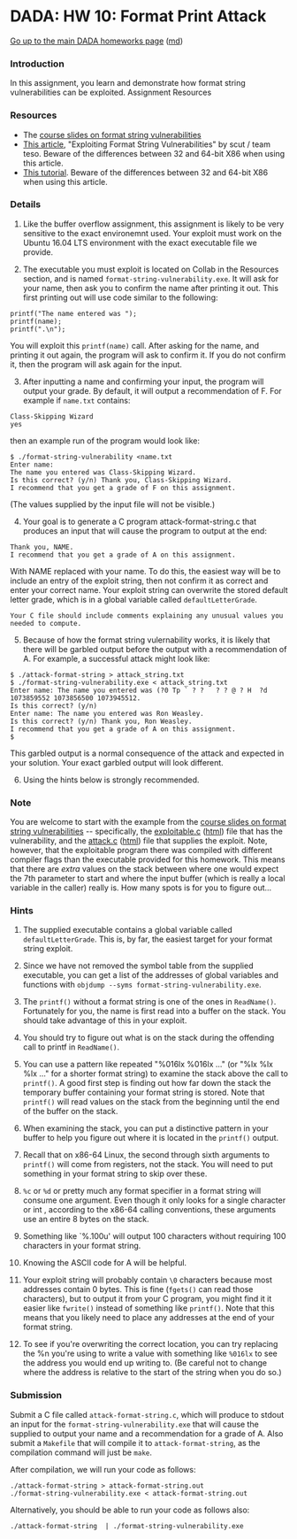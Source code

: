 DADA: HW 10: Format Print Attack
================================

[Go up to the main DADA homeworks page](index.html) ([md](index.md))

### Introduction

In this assignment, you learn and demonstrate how format string vulnerabilities can be exploited.
Assignment Resources

### Resources

- The [course slides on format string vulnerabilities](../slides/15-exploits.html#/thirdgen)
- [This article](https://www.cs.virginia.edu/~cr4bd/4630/S2017/assignments/format/formatstring-1.2.pdf), "Exploiting Format String Vulnerabilities" by scut / team teso. Beware of the differences between 32 and 64-bit X86 when using this article.
- [This tutorial](http://www.infond.fr/2010/07/tutorial-exploitation-format-string.html). Beware of the differences between 32 and 64-bit X86 when using this article.

### Details

1. Like the buffer overflow assignment, this assignment is likely to be very sensitive to the exact environemnt used. Your exploit must work on the Ubuntu 16.04 LTS environment with the exact executable file we provide.

2. The executable you must exploit is located on Collab in the Resources section, and is named `format-string-vulnerability.exe`. It will ask for your name, then ask you to confirm the name after printing it out. This first printing out will use code similar to the following:
```
printf("The name entered was ");
printf(name);
printf(".\n");
```
You will exploit this `printf(name)` call. After asking for the name, and printing it out again, the program will ask to confirm it. If you do not confirm it, then the program will ask again for the input.

3. After inputting a name and confirming your input, the program will output your grade. By default, it will output a recommendation of F. For example if `name.txt` contains:
```
Class-Skipping Wizard
yes
```
then an example run of the program would look like:
```
$ ./format-string-vulnerability <name.txt
Enter name:
The name you entered was Class-Skipping Wizard.
Is this correct? (y/n) Thank you, Class-Skipping Wizard.
I recommend that you get a grade of F on this assignment.
```
(The values supplied by the input file will not be visible.)

4. Your goal is to generate a C program attack-format-string.c that produces an input that will cause the program to output at the end:
```
Thank you, NAME.
I recommend that you get a grade of A on this assignment.
```
With NAME replaced with your name. To do this, the easiest way will be to include an entry of the exploit string, then not confirm it as correct and enter your correct name. Your exploit string can overwrite the stored default letter grade, which is in a global variable called `defaultLetterGrade`.

    Your C file should include comments explaining any unusual values you needed to compute.

5. Because of how the format string vulernability works, it is likely that there will be garbled output before the output with a recommendation of A. For example, a successful attack might look like:
```
$ ./attack-format-string > attack_string.txt
$ ./format-string-vulnerability.exe < attack_string.txt
Enter name: The name you entered was (?0 Tp ` ? ?   ? ? @ ? H  ?d 1073859552 1073856500 1073945512.
Is this correct? (y/n)
Enter name: The name you entered was Ron Weasley.
Is this correct? (y/n) Thank you, Ron Weasley.
I recommend that you get a grade of A on this assignment.
$
```
This garbled output is a normal consequence of the attack and expected in your solution. Your exact garbled output will look different.

6. Using the hints below is strongly recommended.

### Note

You are welcome to start with the example from the [course slides on format string vulnerabilities](../slides/15-exploits.html#/thirdgen) -- specifically, the [exploitable.c](../slides/code/exploits/exploitable.c) ([html](../slides/code/exploits/exploitable.c.html)) file that has the vulnerability, and the [attack.c](../slides/code/exploits/attack.c) ([html](../slides/code/exploits/attack.c.html)) file that supplies the exploit.  Note, however, that the exploitable program there was compiled with different compiler flags than the executable provided for this homework.  This means that there are *extra* values on the stack between where one would expect the 7th parameter to start and where the input buffer (which is really a local variable in the caller) really is.  How many spots is for you to figure out...


### Hints

1. The supplied executable contains a global variable called `defaultLetterGrade`. This is, by far, the easiest target for your format string exploit.

1. Since we have not removed the symbol table from the supplied executable, you can get a list of the addresses of global variables and functions with `objdump --syms format-string-vulnerability.exe`.

1. The `printf()` without a format string is one of the ones in `ReadName()`. Fortunately for you, the name is first read into a buffer on the stack. You should take advantage of this in your exploit.

1. You should try to figure out what is on the stack during the offending call to printf in `ReadName()`.

1. You can use a pattern like repeated "%016lx %016lx ..." (or "%lx %lx %lx ..." for a shorter format string) to examine the stack above the call to `printf()`. A good first step is finding out how far down the stack the temporary buffer containing your format string is stored. Note that `printf()` will read values on the stack from the beginning until the end of the buffer on the stack.

1. When examining the stack, you can put a distinctive pattern in your buffer to help you figure out where it is located in the `printf()` output.

1. Recall that on x86-64 Linux, the second through sixth arguments to `printf()` will come from registers, not the stack. You will need to put something in your format string to skip over these.

1. `%c` or `%d` or pretty much any format specifier in a format string will consume one argument. Even though it only looks for a single character or int , according to the x86-64 calling conventions, these arguments use an entire 8 bytes on the stack.

1. Something like `%.100u' will output 100 characters without requiring 100 characters in your format string.

1. Knowing the ASCII code for A will be helpful.

1. Your exploit string will probably contain `\0` characters because most addresses contain 0 bytes. This is fine (`fgets()` can read those characters), but to output it from your C program, you might find it it easier like `fwrite()` instead of something like `printf()`. Note that this means that you likely need to place any addresses at the end of your format string.

1. To see if you're overwriting the correct location, you can try replacing the %n you're using to write a value with something like `%016lx` to see the address you would end up writing to. (Be careful not to change where the address is relative to the start of the string when you do so.)

### Submission

Submit a C file called `attack-format-string.c`, which will produce to stdout an input for the `format-string-vulnerability.exe` that will cause the supplied to output your name and a recommendation for a grade of A.  Also submit a `Makefile` that will compile it to `attack-format-string`, as the compilation command will just be `make`.

After compilation, we will run your code as follows:

```
./attack-format-string > attack-format-string.out
./format-string-vulnerability.exe < attack-format-string.out
```

Alternatively, you should be able to run your code as follows also:

```
./attack-format-string  | ./format-string-vulnerability.exe
```
